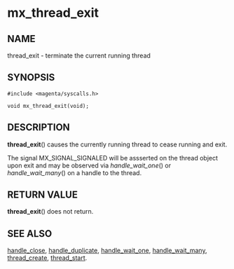 # mx_thread_exit

## NAME

thread_exit - terminate the current running thread

## SYNOPSIS

```
#include <magenta/syscalls.h>

void mx_thread_exit(void);

```

## DESCRIPTION

**thread_exit**() causes the currently running thread to cease
running and exit.

The signal MX_SIGNAL_SIGNALED will be assserted on the thread
object upon exit and may be observed via *handle_wait_one*()
or *handle_wait_many*() on a handle to the thread.

## RETURN VALUE

**thread_exit**() does not return.

## SEE ALSO

[handle_close](handle_close.md),
[handle_duplicate](handle_duplicate.md),
[handle_wait_one](handle_wait_one),
[handle_wait_many](handle_wait_many.md),
[thread_create](thread_create.md),
[thread_start](thread_start.md).
